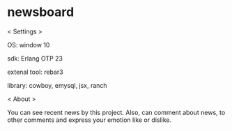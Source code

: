 # newsboard

< Settings > 

OS: window 10 

sdk: Erlang OTP 23

extenal tool: rebar3

library: cowboy, emysql, jsx, ranch



< About >

You can see recent news by this project.
Also, can comment about news, to other comments and express your emotion like or dislike.


